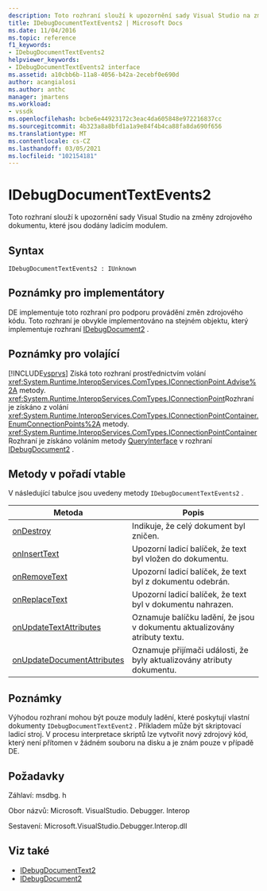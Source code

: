 ```yaml
---
description: Toto rozhraní slouží k upozornění sady Visual Studio na změny zdrojového dokumentu, které jsou dodány ladicím modulem.
title: IDebugDocumentTextEvents2 | Microsoft Docs
ms.date: 11/04/2016
ms.topic: reference
f1_keywords:
- IDebugDocumentTextEvents2
helpviewer_keywords:
- IDebugDocumentTextEvents2 interface
ms.assetid: a10cbb6b-11a8-4056-b42a-2ecebf0e690d
author: acangialosi
ms.author: anthc
manager: jmartens
ms.workload:
- vssdk
ms.openlocfilehash: bcbe6e44923172c3eac4da605848e972216837cc
ms.sourcegitcommit: 4b323a8a8bfd1a1a9e84f4b4ca88fa8da690f656
ms.translationtype: MT
ms.contentlocale: cs-CZ
ms.lasthandoff: 03/05/2021
ms.locfileid: "102154181"
---
```

# <a name="idebugdocumenttextevents2"></a>IDebugDocumentTextEvents2
Toto rozhraní slouží k upozornění sady Visual Studio na změny zdrojového dokumentu, které jsou dodány ladicím modulem.

## <a name="syntax"></a>Syntax

```
IDebugDocumentTextEvents2 : IUnknown
```

## <a name="notes-for-implementers"></a>Poznámky pro implementátory
 DE implementuje toto rozhraní pro podporu provádění změn zdrojového kódu. Toto rozhraní je obvykle implementováno na stejném objektu, který implementuje rozhraní [IDebugDocument2](../../../extensibility/debugger/reference/idebugdocument2.md) .

## <a name="notes-for-callers"></a>Poznámky pro volající
 [!INCLUDE[vsprvs](../../../code-quality/includes/vsprvs_md.md)] Získá toto rozhraní prostřednictvím volání <xref:System.Runtime.InteropServices.ComTypes.IConnectionPoint.Advise%2A> metody. <xref:System.Runtime.InteropServices.ComTypes.IConnectionPoint>Rozhraní je získáno z volání <xref:System.Runtime.InteropServices.ComTypes.IConnectionPointContainer.EnumConnectionPoints%2A> metody. <xref:System.Runtime.InteropServices.ComTypes.IConnectionPointContainer>Rozhraní je získáno voláním metody [QueryInterface](/cpp/atl/queryinterface) v rozhraní [IDebugDocument2](../../../extensibility/debugger/reference/idebugdocument2.md) .

## <a name="methods-in-vtable-order"></a>Metody v pořadí vtable
 V následující tabulce jsou uvedeny metody `IDebugDocumentTextEvents2` .

|Metoda|Popis|
|------------|-----------------|
|[onDestroy](../../../extensibility/debugger/reference/idebugdocumenttextevents2-ondestroy.md)|Indikuje, že celý dokument byl zničen.|
|[onInsertText](../../../extensibility/debugger/reference/idebugdocumenttextevents2-oninserttext.md)|Upozorní ladicí balíček, že text byl vložen do dokumentu.|
|[onRemoveText](../../../extensibility/debugger/reference/idebugdocumenttextevents2-onremovetext.md)|Upozorní ladicí balíček, že text byl z dokumentu odebrán.|
|[onReplaceText](../../../extensibility/debugger/reference/idebugdocumenttextevents2-onreplacetext.md)|Upozorní ladicí balíček, že text byl v dokumentu nahrazen.|
|[onUpdateTextAttributes](../../../extensibility/debugger/reference/idebugdocumenttextevents2-onupdatetextattributes.md)|Oznamuje balíčku ladění, že jsou v dokumentu aktualizovány atributy textu.|
|[onUpdateDocumentAttributes](../../../extensibility/debugger/reference/idebugdocumenttextevents2-onupdatedocumentattributes.md)|Oznamuje přijímači události, že byly aktualizovány atributy dokumentu.|

## <a name="remarks"></a>Poznámky
 Výhodou rozhraní mohou být pouze moduly ladění, které poskytují vlastní dokumenty `IDebugDocumentTextEvent2` . Příkladem může být skriptovací ladicí stroj. V procesu interpretace skriptů lze vytvořit nový zdrojový kód, který není přítomen v žádném souboru na disku a je znám pouze v případě DE.

## <a name="requirements"></a>Požadavky
 Záhlaví: msdbg. h

 Obor názvů: Microsoft. VisualStudio. Debugger. Interop

 Sestavení: Microsoft.VisualStudio.Debugger.Interop.dll

## <a name="see-also"></a>Viz také
- [IDebugDocumentText2](../../../extensibility/debugger/reference/idebugdocumenttext2.md)
- [IDebugDocument2](../../../extensibility/debugger/reference/idebugdocument2.md)
